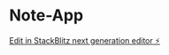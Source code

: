 # Note-App

[Edit in StackBlitz next generation editor ⚡️](https://stackblitz.com/~/github.com/himanshu181749/Note-App)
